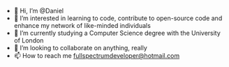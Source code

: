 - 👋 Hi, I’m @Daniel
- 👀 I’m interested in learning to code, contribute to open-source code and enhance my network of like-minded individuals
- 🌱 I’m currently studying a Computer Science degree with the University of London
- 💞️ I’m looking to collaborate on anything, really
- 📫 How to reach me fullspectrumdeveloper@hotmail.com

<!---
Full-SpectrumDevelopment/Full-SpectrumDevelopment is a ✨ special ✨ repository because its `README.md` (this file) appears on your GitHub profile.
You can click the Preview link to take a look at your changes.
--->
